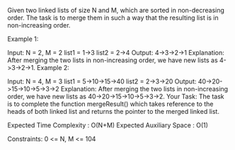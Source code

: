 Given two linked lists of size N and M, which are sorted in non-decreasing order. The task is to merge them in such a way that the resulting list is in non-increasing order.

Example 1:

Input:
N = 2, M = 2
list1 = 1->3
list2 = 2->4
Output:
4->3->2->1
Explanation:
After merging the two lists in non-increasing order, we have new lists as 4->3->2->1.
Example 2:

Input:
N = 4, M = 3
list1 = 5->10->15->40 
list2 = 2->3->20
Output:
40->20->15->10->5->3->2
Explanation:
After merging the two lists in non-increasing order, we have new lists as 40->20->15->10->5->3->2.
Your Task:
The task is to complete the function mergeResult() which takes reference to the heads of both linked list and returns the pointer to the merged linked list.

Expected Time Complexity : O(N+M)
Expected Auxiliary Space : O(1)

Constraints:
0 <= N, M <= 104
